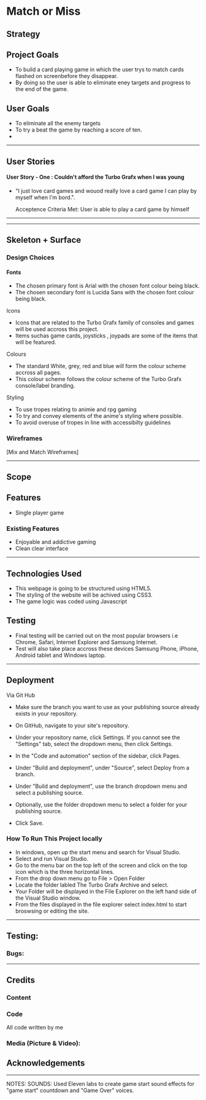 # Match or Miss

## Strategy
## Project Goals

  * To build a card playing game in which the user trys to match cards flashed on screenbefore they disappear.
  * By doing so the user is able to eliminate eney targets and progress to the end of the game.
## User Goals

  * To eliminate all the enemy targets
  * To try a beat the game by reaching a score of ten.
  * 
---

## User Stories

#### User Story - One : Couldn't afford the Turbo Grafx when I was young

  * "I just love card games and wouod really love a card game I can play by myself when I'm bord.".

    Acceptence Criteria Met: 
User is able to play a card game by himself
---


---
##  Skeleton + Surface
### Design Choices

#### Fonts
  * The chosen primary font is Arial with the chosen font colour being black.
  * The chosen secondary font is Lucida Sans with the chosen font colour being black.

Icons

  * Icons that are related to the Turbo Grafx family of consoles and games will be used accross this project.
  * Items suchas game cards, joysticks , joypads are some of the items that will be featured.

Colours
  * The standard White, grey, red and blue will form the colour scheme accross all pages.
  * This colour scheme follows the colour scheme of the Turbo Grafx console/label branding.


Styling

  * To use tropes relating to animie and rpg gaming
  * To try and convey elements of the  anime's styling where possible. 
  * To avoid overuse of tropes in line with accessibilty guidelines


### Wireframes

[Mix and Match Wireframes] 

---
## Scope
## Features
  * Single player game

### Existing Features
* Enjoyable and addictive gaming
* Clean clear interface
---
## Technologies Used
  * This webpage is going to be structured using HTML5.
  * The styling of the website will be achived using CSS3.
  * The game logic was coded using Javascript

## Testing 
  * Final testing will be carried out on the most popular browsers i.e Chrome, Safari, Internet Explorer and Samsung Internet.
  * Test will also take place accross these devices Samsung Phone, iPhone, Android tablet and Windows laptop.
    


---
## Deployment
Via Git Hub

* Make sure the branch you want to use as your publishing source already exists in your repository.

* On GitHub, navigate to your site's repository.

* Under your repository name, click  Settings. If you cannot see the "Settings" tab, select the  dropdown menu, then click Settings.

* In the "Code and automation" section of the sidebar, click  Pages.

* Under "Build and deployment", under "Source", select Deploy from a branch.

* Under "Build and deployment", use the branch dropdown menu and select a publishing source.

* Optionally, use the folder dropdown menu to select a folder for your publishing source.

*  Click Save.



### How To Run This Project locally

 * In windows, open up the start menu and search for Visual Studio.
 * Select and run Visual Studio.
 * Go to the menu bar on the top left of the screen and click on the top icon which is the three horizontal lines.
 * From the drop down menu go to File > Open Folder 
 * Locate the folder labled The Turbo Grafx Archive and select.
 * Your Folder will be displayed in the File Explorer on the left hand side of the Visual Studio window.
 * From the files displayed in the file explorer select index.html to start broswsing or editing the site.   



---

## Testing:



### Bugs:

---


## Credits


### Content


### Code
All code written by me

### Media (Picture & Video):


## Acknowledgements

---
NOTES:
SOUNDS: Used Eleven labs to create game start sound effects for  "game start" countdown and "Game Over" voices.
